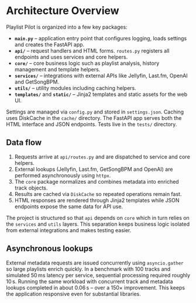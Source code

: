 # Architecture Overview

Playlist Pilot is organized into a few key packages:

- **`main.py`** – application entry point that configures logging, loads settings and creates the FastAPI app.
- **`api/`** – request handlers and HTML forms. `routes.py` registers all endpoints and uses services and core helpers.
- **`core/`** – core business logic such as playlist analysis, history management and template helpers.
- **`services/`** – integrations with external APIs like Jellyfin, Last.fm, OpenAI and GetSongBPM.
- **`utils/`** – utility modules including caching helpers.
- **`templates/`** and **`static/`** – Jinja2 templates and static assets for the web UI.

Settings are managed via `config.py` and stored in `settings.json`. Caching uses DiskCache in the `cache/` directory. The FastAPI app serves both the HTML interface and JSON endpoints. Tests live in the `tests/` directory.

## Data flow

1. Requests arrive at `api/routes.py` and are dispatched to service and core helpers.
2. External lookups (Jellyfin, Last.fm, GetSongBPM and OpenAI) are performed asynchronously using `httpx`.
3. The `core` package normalizes and combines metadata into enriched track objects.
4. Results are cached via `DiskCache` so repeated operations remain fast.
5. HTML responses are rendered through Jinja2 templates while JSON endpoints expose the same data for API use.

The project is structured so that `api` depends on `core` which in turn relies on the `services` and `utils` layers. This separation keeps business logic isolated from external integrations and makes testing easier.

## Asynchronous lookups

External metadata requests are issued concurrently using `asyncio.gather` so large playlists enrich quickly. In a benchmark with 100 tracks and simulated 50 ms latency per service, sequential processing required roughly 10 s. Running the same workload with concurrent track and metadata lookups completed in about 0.06 s – over a 150× improvement. This keeps the application responsive even for substantial libraries.
